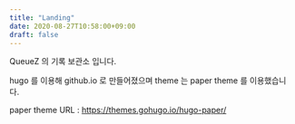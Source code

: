 ```yaml
---
title: "Landing"
date: 2020-08-27T10:58:00+09:00
draft: false
---
```


QueueZ 의 기록 보관소 입니다.

hugo 를 이용해 github.io 로 만들어졌으며 theme 는 paper theme 를 이용했습니다.

paper theme URL : https://themes.gohugo.io/hugo-paper/